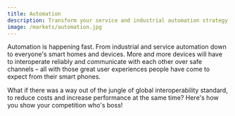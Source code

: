 ```yaml
---
title: Automation
description: Transform your service and industrial automation strategy
image: /markets/automation.jpg
---
```


Automation is happening fast. From industrial and service automation down to everyone's smart homes and devices. More and more devices will have to interoperate reliably and communicate with each other over safe channels – all with those great user experiences people have come to expect from their smart phones.

What if there was a way out of the jungle of global interoperability standard, to reduce costs and increase performance at the same time? Here's how you show your competition who's boss!
